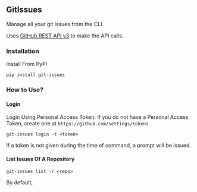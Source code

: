 ## GitIssues

Manage all your git issues from the CLI.

Uses [GitHub REST API v3](https://docs.github.com/en/rest) to make the API calls.

### Installation

Install From PyPI

`pip install git-issues`

### How to Use?

#### Login

Login Using Personal Access Token.
If you do not have a Personal Access Token, create one at `https://github.com/settings/tokens`

`git-issues login -t <token>`

If a token is not given during the time of command, a prompt will be issued.

#### List Issues Of A Repository

`git-issues list -r <repo>`

By default, 